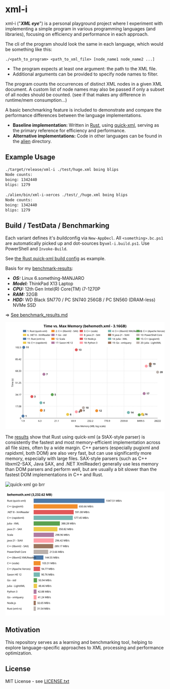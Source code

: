 # xml-i

xml-i ("***XML eye***") is a personal playground project where I experiment with implementing a simple program in various programming languages (and libraries), focusing on efficiency and performance in each approach.

The cli of the program should look the same in each language, which would be something like this:

```
./<path_to_program> <path_to_xml_file> [node_name1 node_name2 ...]
```

* The program expects at least one argument: the path to the XML file.
* Additional arguments can be provided to specify node names to filter.

The program counts the occurrences of distinct XML nodes in a given XML document. A custom list of node names may also be passed if only a subset of all nodes should be counted. (see if that makes any difference in runtime/mem consumption...) 

A basic benchmarking feature is included to demonstrate and compare the performance differences between the language implementations.

- **Baseline implementation:** Written in [Rust](https://www.rust-lang.org/), using [quick-xml](https://docs.rs/quick-xml/latest/quick_xml/), serving as the primary reference for efficiency and performance.
- **Alternative implementations:** Code in other languages can be found in the [alien](./alien/) directory.

## Example Usage

```
./target/release/xml-i ./test/huge.xml boing blips
Node counts:
boing: 1342440
blips: 1279

./alien/bin/xml-i-xerces ./test/_/huge.xml boing blips
Node counts:
boing: 1342440
blips: 1279
```

## Build / TestData / Benchmarking

Each variant defines it's *b*uild*c*onfig via `New-AppDecl`.
All `<something>.bc.ps1` are automatically picked up and dot-sources by`xml-i.build.ps1`.
Use PowerShell and `Invoke-Build`.

See [the Rust quick-xml build config](src/main.bc.ps1) as example.

Basis for my [benchmark-results](test/benchmark_results.md):

* ***OS:*** Linux 6.something-MANJARO
* ***Model:*** ThinkPad X13 Laptop 
* ***CPU:*** 12th Gen Intel(R) Core(TM) i7-1270P
* ***RAM:*** 32GB 
* ***HDD:*** WD Black SN770 / PC SN740 256GB / PC SN560 (DRAM-less) NVMe SSD

=> [See benchmark_results.md](test/benchmark_results.md)

![benchmark results x/y](test/benchmark_xy.svg)

The [results](test/benchmark_results.md) show that Rust using quick-xml (a StAX-style parser) is consistently the fastest and most memory-efficient implementation across all file sizes, often by a wide margin. 
C++ parsers (especially pugixml and rapidxml, both DOM) are also very fast, but can use significantly more memory, especially with large files. 
SAX-style parsers (such as C++ libxml2-SAX, Java SAX, and .NET XmlReader) generally use less memory than DOM parsers and perform well, but are usually a bit slower than the fastest DOM implementations in C++ and Rust.

![quick-xml go brr](https://i.imgflip.com/9w3r5t.jpg)

![benchmark results](test/benchmark_tp.svg)

## Motivation

This repository serves as a learning and benchmarking tool, helping to explore language-specific approaches to XML processing and performance optimization.

## License

MIT License - see [LICENSE.txt](./LICENSE.txt)
